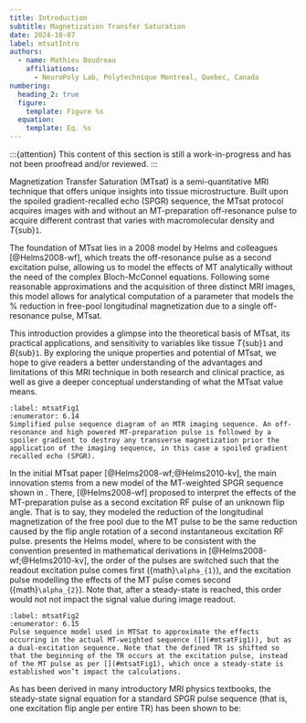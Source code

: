 ```yaml
---
title: Introduction
subtitle: Magnetization Transfer Saturation
date: 2024-10-07
label: mtsatIntro
authors:
  - name: Mathieu Boudreau
    affiliations:
      - NeuroPoly Lab, Polytechnique Montreal, Quebec, Canada
numbering:
  heading_2: true
  figure:
    template: Figure %s
  equation:
    template: Eq. %s
---
```


:::{attention}
This content of this section is still a work-in-progress and has not been proofread and/or reviewed.
:::


Magnetization Transfer Saturation (MTsat) is a semi-quantitative MRI technique that offers unique insights into tissue microstructure. Built upon the spoiled gradient-recalled echo (SPGR) sequence, the MTsat protocol acquires images with and without an MT-preparation off-resonance pulse to acquire different contrast that varies with macromolecular density and _T_{sub}`1`.

The foundation of MTsat lies in a 2008 model by Helms and colleagues [@Helms2008-wf], which treats the off-resonance pulse as a second excitation pulse, allowing us to model the effects of MT analytically without the need of the complex Bloch-McConnel equations. Following some reasonable approximations and the acquisition of three distinct MRI images, this model allows for analytical computation of a parameter that models the % reduction in free-pool longitudinal magnetization due to a single off-resonance pulse, MTsat. 

This introduction provides a glimpse into the theoretical basis of MTsat, its practical applications, and sensitivity to variables like tissue _T_{sub}`1` and _B_{sub}`1`. By exploring the unique properties and potential of MTsat, we hope to give readers a better understanding of the advantages and limitations of this MRI technique in both research and clinical practice, as well as give a deeper conceptual understanding of what the MTsat value means.

```{figure} img/sequence.png
:label: mtsatFig1
:enumerator: 6.14
Simplified pulse sequence diagram of an MTR imaging sequence. An off-resonance and high powered MT-preparation pulse is followed by a spoiler gradient to destroy any transverse magnetization prior the application of the imaging sequence, in this case a spoiled gradient recalled echo (SPGR).
```

In the initial MTsat paper [@Helms2008-wf;@Helms2010-kv], the main innovation stems from a new model of the MT-weighted SPGR sequence shown in [](#mtsatFig1). There, [@Helms2008-wf] proposed to interpret the effects of the MT-preparation pulse as a second excitation RF pulse of an unknown flip angle. That is to say, they modeled the reduction of the longitudinal magnetization of the free pool due to the MT pulse to be the same reduction caused by the flip angle rotation of a second instantaneous excitation RF pulse. [](#mtsatFig2) presents the Helms model, where to be consistent with the convention presented in mathematical derivations in [@Helms2008-wf;@Helms2010-kv], the order of the pulses are switched such that the readout excitation pulse comes first ({math}`\alpha_{1}`), and the excitation pulse modelling the effects of the MT pulse comes second ({math}`\alpha_{2}`). Note that, after a steady-state is reached, this order would not not impact the signal value during image readout. 

```{figure} img/mtsat_model_sequence.png
:label: mtsatFig2
:enumerator: 6.15  
Pulse sequence model used in MTSat to approximate the effects occurring in the actual MT-weighted sequence ([](#mtsatFig1)), but as a dual-excitation sequence. Note that the defined TR is shifted so that the beginning of the TR occurs at the excitation pulse, instead of the MT pulse as per [](#mtsatFig1), which once a steady-state is established won’t impact the calculations.
```

As has been derived in many introductory MRI physics textbooks, the steady-state signal equation for a standard SPGR pulse sequence (that is, one excitation flip angle per entire TR) has been shown to be:
